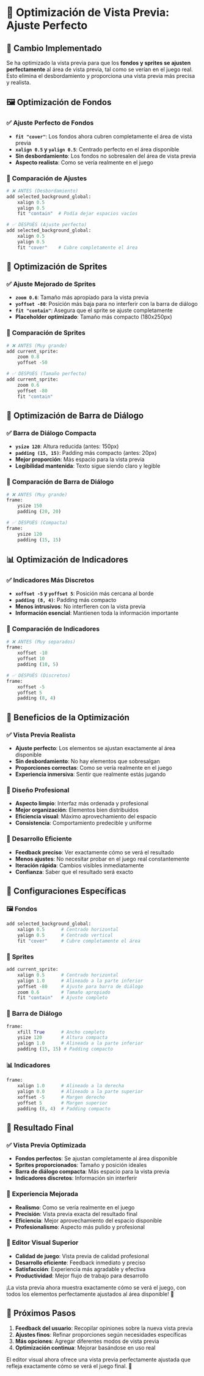 # 🎨 Optimización de Vista Previa: Ajuste Perfecto

## 🎯 **Cambio Implementado**

Se ha optimizado la vista previa para que los **fondos y sprites se ajusten perfectamente** al área de vista previa, tal como se verían en el juego real. Esto elimina el desbordamiento y proporciona una vista previa más precisa y realista.

## 🖼️ **Optimización de Fondos**

### ✅ **Ajuste Perfecto de Fondos**
- **`fit "cover"`**: Los fondos ahora cubren completamente el área de vista previa
- **`xalign 0.5` y `yalign 0.5`**: Centrado perfecto en el área disponible
- **Sin desbordamiento**: Los fondos no sobresalen del área de vista previa
- **Aspecto realista**: Como se vería realmente en el juego

### 📐 **Comparación de Ajustes**
```python
# ❌ ANTES (Desbordamiento)
add selected_background_global:
    xalign 0.5
    yalign 0.5
    fit "contain"  # Podía dejar espacios vacíos

# ✅ DESPUÉS (Ajuste perfecto)
add selected_background_global:
    xalign 0.5
    yalign 0.5
    fit "cover"    # Cubre completamente el área
```

## 👤 **Optimización de Sprites**

### ✅ **Ajuste Mejorado de Sprites**
- **`zoom 0.6`**: Tamaño más apropiado para la vista previa
- **`yoffset -80`**: Posición más baja para no interferir con la barra de diálogo
- **`fit "contain"`**: Asegura que el sprite se ajuste completamente
- **Placeholder optimizado**: Tamaño más compacto (180x250px)

### 📐 **Comparación de Sprites**
```python
# ❌ ANTES (Muy grande)
add current_sprite:
    zoom 0.8
    yoffset -50

# ✅ DESPUÉS (Tamaño perfecto)
add current_sprite:
    zoom 0.6
    yoffset -80
    fit "contain"
```

## 💬 **Optimización de Barra de Diálogo**

### ✅ **Barra de Diálogo Compacta**
- **`ysize 120`**: Altura reducida (antes: 150px)
- **`padding (15, 15)`**: Padding más compacto (antes: 20px)
- **Mejor proporción**: Más espacio para la vista previa
- **Legibilidad mantenida**: Texto sigue siendo claro y legible

### 📐 **Comparación de Barra de Diálogo**
```python
# ❌ ANTES (Muy grande)
frame:
    ysize 150
    padding (20, 20)

# ✅ DESPUÉS (Compacta)
frame:
    ysize 120
    padding (15, 15)
```

## 📊 **Optimización de Indicadores**

### ✅ **Indicadores Más Discretos**
- **`xoffset -5` y `yoffset 5`**: Posición más cercana al borde
- **`padding (8, 4)`**: Padding más compacto
- **Menos intrusivos**: No interfieren con la vista previa
- **Información esencial**: Mantienen toda la información importante

### 📐 **Comparación de Indicadores**
```python
# ❌ ANTES (Muy separados)
frame:
    xoffset -10
    yoffset 10
    padding (10, 5)

# ✅ DESPUÉS (Discretos)
frame:
    xoffset -5
    yoffset 5
    padding (8, 4)
```

## 🎯 **Beneficios de la Optimización**

### ✅ **Vista Previa Realista**
- **Ajuste perfecto**: Los elementos se ajustan exactamente al área disponible
- **Sin desbordamiento**: No hay elementos que sobresalgan
- **Proporciones correctas**: Como se vería realmente en el juego
- **Experiencia inmersiva**: Sentir que realmente estás jugando

### 🎨 **Diseño Profesional**
- **Aspecto limpio**: Interfaz más ordenada y profesional
- **Mejor organización**: Elementos bien distribuidos
- **Eficiencia visual**: Máximo aprovechamiento del espacio
- **Consistencia**: Comportamiento predecible y uniforme

### 🔧 **Desarrollo Eficiente**
- **Feedback preciso**: Ver exactamente cómo se verá el resultado
- **Menos ajustes**: No necesitar probar en el juego real constantemente
- **Iteración rápida**: Cambios visibles inmediatamente
- **Confianza**: Saber que el resultado será exacto

## 🎯 **Configuraciones Específicas**

### 🖼️ **Fondos**
```python
add selected_background_global:
    xalign 0.5      # Centrado horizontal
    yalign 0.5      # Centrado vertical
    fit "cover"     # Cubre completamente el área
```

### 👤 **Sprites**
```python
add current_sprite:
    xalign 0.5      # Centrado horizontal
    yalign 1.0      # Alineado a la parte inferior
    yoffset -80     # Ajuste para barra de diálogo
    zoom 0.6        # Tamaño apropiado
    fit "contain"   # Ajuste completo
```

### 💬 **Barra de Diálogo**
```python
frame:
    xfill True      # Ancho completo
    ysize 120       # Altura compacta
    yalign 1.0      # Alineada a la parte inferior
    padding (15, 15) # Padding compacto
```

### 📊 **Indicadores**
```python
frame:
    xalign 1.0      # Alineado a la derecha
    yalign 0.0      # Alineado a la parte superior
    xoffset -5      # Margen derecho
    yoffset 5       # Margen superior
    padding (8, 4)  # Padding compacto
```

## 🎯 **Resultado Final**

### ✅ **Vista Previa Optimizada**
- **Fondos perfectos**: Se ajustan completamente al área disponible
- **Sprites proporcionados**: Tamaño y posición ideales
- **Barra de diálogo compacta**: Más espacio para la vista previa
- **Indicadores discretos**: Información sin interferir

### 🚀 **Experiencia Mejorada**
- **Realismo**: Como se vería realmente en el juego
- **Precisión**: Vista previa exacta del resultado final
- **Eficiencia**: Mejor aprovechamiento del espacio disponible
- **Profesionalismo**: Aspecto más pulido y profesional

### 🎨 **Editor Visual Superior**
- **Calidad de juego**: Vista previa de calidad profesional
- **Desarrollo eficiente**: Feedback inmediato y preciso
- **Satisfacción**: Experiencia más agradable y efectiva
- **Productividad**: Mejor flujo de trabajo para desarrollo

¡La vista previa ahora muestra exactamente cómo se verá el juego, con todos los elementos perfectamente ajustados al área disponible! 🎉

## 🎯 **Próximos Pasos**

1. **Feedback del usuario**: Recopilar opiniones sobre la nueva vista previa
2. **Ajustes finos**: Refinar proporciones según necesidades específicas
3. **Más opciones**: Agregar diferentes modos de vista previa
4. **Optimización continua**: Mejorar basándose en uso real

El editor visual ahora ofrece una vista previa perfectamente ajustada que refleja exactamente cómo se verá el juego final. 🚀
